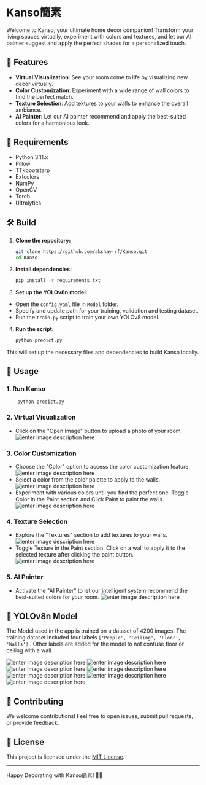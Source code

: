 
# Kanso簡素

Welcome to Kanso, your ultimate home decor companion! Transform your living spaces virtually, experiment with colors and textures, and let our AI painter suggest and apply the perfect shades for a personalized touch.

## 🌟 Features

- **Virtual Visualization**: See your room come to life by visualizing new decor virtually.
- **Color Customization**: Experiment with a wide range of wall colors to find the perfect match.
- **Texture Selection**: Add textures to your walls to enhance the overall ambiance.
- **AI Painter**: Let our AI painter recommend and apply the best-suited colors for a harmonious look.
## 📌 Requirements

-   Python 3.11.x
-   Pillow
- TTkbootstarp
- Extcolors
- NumPy
- OpenCV
- Torch
- Ultralytics


## 🛠️ Build

1. **Clone the repository:**
   ```bash
   git clone https://github.com/akshay-rf/Kanso.git
   cd Kanso
   ```
2. **Install dependencies:**
	```bash
	pip install -r requirements.txt
	```
 
 3.  **Set up the YOLOv8n model:**
   -   Open the `config.yaml` file in `Model` folder.
  -   Specify and update path for your training, validation and testing dataset.
  - Run the `train.py` script to train your own YOLOv8 model.
4. **Run the script:**
	```bash
	python predict.py
	```

This will set up the necessary files and dependencies to build Kanso locally.

## 🎉 Usage
### 1. Run Kanso 
```bash
	python predict.py
``` 

### 2. Virtual Visualization
- Click on the "Open Image" button to upload a photo of your room.    
![enter image description here](https://i.ibb.co/9vxNfNJ/x1.png)
### 3. Color Customization

- Choose the "Color" option to access the color customization feature.
![enter image description here](https://i.ibb.co/BNXNwnR/x2.png)
- Select a color from the color palette to apply to the walls.
![enter image description here](https://i.ibb.co/gycDKcY/Screenshot-2023-12-19-195527.png)
- Experiment with various colors until you find the perfect one. Toggle Color in the Paint section and Click Paint to paint the walls.
![enter image description here](https://i.ibb.co/6t515ZR/x2.png)
    

### 4. Texture Selection

- Explore the "Textures" section to add textures to your walls.
![enter image description here](https://i.ibb.co/3vd44rk/x3.png)
- Toggle Texture in the Paint section. Click on a wall to apply it to the selected texture after clicking the paint button.
  ![enter image description here](https://i.ibb.co/5BJTF6H/Screenshot-2023-12-19-201135.png)

### 5. AI Painter

- Activate the "AI Painter" to let our intelligent system recommend the best-suited colors for your room.
![enter image description here](https://i.ibb.co/9wBHrNP/Screenshot-2023-12-19-201520.png)

## 🤖 YOLOv8n Model
The Model used in the app is trained on a dataset of 4200 images. The training dataset included four labels `['People', 'Ceiling', 'Floor', 'Walls']` . Other labels are added for the model to not confuse floor or ceiling with a wall.

![enter image description here](https://i.ibb.co/Wtv9YGf/Box-F1-curve.png)
![enter image description here](https://i.ibb.co/p2HxDvr/Box-P-curve.png)
![enter image description here](https://i.ibb.co/wJD4zFF/Box-PR-curve.png)
![enter image description here](https://i.ibb.co/m6fmR2d/Box-R-curve.png)
![enter image description here](https://i.ibb.co/27Zx8t8/confusion-matrix.png)
![enter image description here](https://i.ibb.co/9VQpgC9/Mask-F1-curve.png)
![enter image description here](https://i.ibb.co/znpsL4p/results.png)

## 🤝 Contributing
We welcome contributions! Feel free to open issues, submit pull requests, or provide feedback.

## 📝 License

This project is licensed under the [MIT License](https://github.com/akshay-rf/Kanso/blob/main/LICENSE).

----------
Happy Decorating with Kanso簡素! 🏡✨
